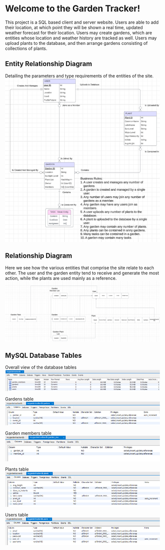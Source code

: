 # Welcome to the Garden Tracker!
This project is a SQL based client and server website.
Users are able to add their location, at which point they will be shown a real time, updated weather forecast for their location.
Users may create gardens, which are entities whose location and weather history are tracked as well.
Users may upload plants to the database, and then arrange gardens consisting of collections of plants.

## Entity Relationship Diagram
Detailing the parameters and type requirements of the entities of the site.
![alt text](./images/erd.png)

## Relationship Diagram
Here we see how the various entities that comprise the site relate to each other. The user and the garden entity tend to receive and generate the most action, while the plants are used mainly as a reference.
![alt text](./images/relationships-diagram.png)

## MySQL Database Tables
Overall view of the database tables
![alt text](./client/images/overall-tables.png)

Gardens table
![alt text](./client/images/gardens-table.png)

Garden members table
![alt text](./client/images/garden-members.png)

Plants table
![alt text](./client/images/plant-table.png)

Users table
![alt text](./client/images/user-table.png)